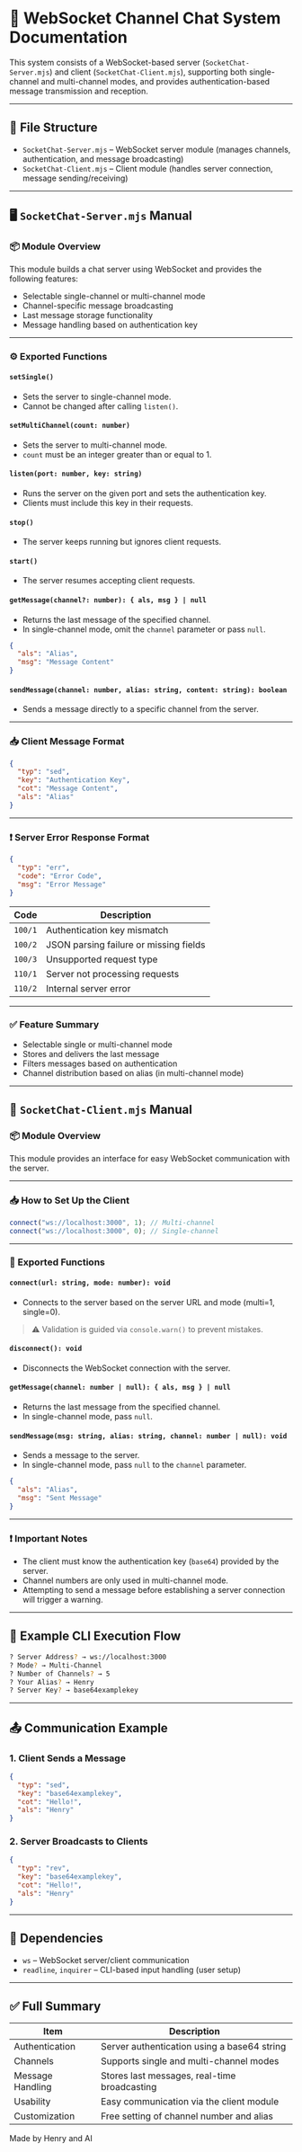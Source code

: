 # 📡 WebSocket Channel Chat System Documentation

This system consists of a WebSocket-based server (`SocketChat-Server.mjs`) and client (`SocketChat-Client.mjs`), supporting both single-channel and multi-channel modes, and provides authentication-based message transmission and reception.

---

## 📁 File Structure

- `SocketChat-Server.mjs` – WebSocket server module (manages channels, authentication, and message broadcasting)
- `SocketChat-Client.mjs` – Client module (handles server connection, message sending/receiving)

---

## 🖥️ `SocketChat-Server.mjs` Manual

### 📦 Module Overview

This module builds a chat server using WebSocket and provides the following features:

- Selectable single-channel or multi-channel mode
- Channel-specific message broadcasting
- Last message storage functionality
- Message handling based on authentication key

---

### ⚙️ Exported Functions

#### `setSingle()`

- Sets the server to single-channel mode.
- Cannot be changed after calling `listen()`.

#### `setMultiChannel(count: number)`

- Sets the server to multi-channel mode.
- `count` must be an integer greater than or equal to 1.

#### `listen(port: number, key: string)`

- Runs the server on the given port and sets the authentication key.
- Clients must include this key in their requests.

#### `stop()`

- The server keeps running but ignores client requests.

#### `start()`

- The server resumes accepting client requests.

#### `getMessage(channel?: number): { als, msg } | null`

- Returns the last message of the specified channel.
- In single-channel mode, omit the `channel` parameter or pass `null`.

```json
{
  "als": "Alias",
  "msg": "Message Content"
}
```

#### `sendMessage(channel: number, alias: string, content: string): boolean`

- Sends a message directly to a specific channel from the server.

---

### 📥 Client Message Format

```json
{
  "typ": "sed",
  "key": "Authentication Key",
  "cot": "Message Content",
  "als": "Alias"
}
```

---

### ❗ Server Error Response Format

```json
{
  "typ": "err",
  "code": "Error Code",
  "msg": "Error Message"
}
```

| Code | Description |
|------|-------------|
| `100/1` | Authentication key mismatch |
| `100/2` | JSON parsing failure or missing fields |
| `100/3` | Unsupported request type |
| `110/1` | Server not processing requests |
| `110/2` | Internal server error |

---

### ✅ Feature Summary

- Selectable single or multi-channel mode
- Stores and delivers the last message
- Filters messages based on authentication
- Channel distribution based on alias (in multi-channel mode)

---

## 🤖 `SocketChat-Client.mjs` Manual

### 📦 Module Overview

This module provides an interface for easy WebSocket communication with the server.

---

### 📥 How to Set Up the Client

```js
connect("ws://localhost:3000", 1); // Multi-channel
connect("ws://localhost:3000", 0); // Single-channel
```

---

### 📡 Exported Functions

#### `connect(url: string, mode: number): void`

- Connects to the server based on the server URL and mode (multi=1, single=0).

> ⚠️ Validation is guided via `console.warn()` to prevent mistakes.

#### `disconnect(): void`

- Disconnects the WebSocket connection with the server.

#### `getMessage(channel: number | null): { als, msg } | null`

- Returns the last message from the specified channel.
- In single-channel mode, pass `null`.

#### `sendMessage(msg: string, alias: string, channel: number | null): void`

- Sends a message to the server.
- In single-channel mode, pass `null` to the `channel` parameter.

```json
{
  "als": "Alias",
  "msg": "Sent Message"
}
```

---

### ❗ Important Notes

- The client must know the authentication key (`base64`) provided by the server.
- Channel numbers are only used in multi-channel mode.
- Attempting to send a message before establishing a server connection will trigger a warning.

---

## 🧪 Example CLI Execution Flow

```bash
? Server Address? → ws://localhost:3000  
? Mode? → Multi-Channel  
? Number of Channels? → 5  
? Your Alias? → Henry  
? Server Key? → base64examplekey
```

---

## 📤 Communication Example

### 1. Client Sends a Message

```json
{
  "typ": "sed",
  "key": "base64examplekey",
  "cot": "Hello!",
  "als": "Henry"
}
```

### 2. Server Broadcasts to Clients

```json
{
  "typ": "rev",
  "key": "base64examplekey",
  "cot": "Hello!",
  "als": "Henry"
}
```

---

## 🧾 Dependencies

- `ws` – WebSocket server/client communication
- `readline`, `inquirer` – CLI-based input handling (user setup)

---

## ✅ Full Summary

| Item | Description |
|------|-------------|
| Authentication | Server authentication using a base64 string |
| Channels | Supports single and multi-channel modes |
| Message Handling | Stores last messages, real-time broadcasting |
| Usability | Easy communication via the client module |
| Customization | Free setting of channel number and alias |

Made by Henry and AI

